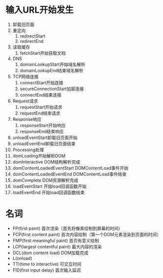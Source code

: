# 输入URL开始发生
1. 卸载旧页面
2. 重定向
   1. redirectStart
   2. redirectEnd
3. 读取缓存
   1. fetchStart开始获取文档
4. DNS
   1. domainLookupStart开始域名解析
   2. domainLookupEnd结束域名解析
5. TCP网络连接
   1. connectStart开始连接
   2. secureConnectionStart加密连接
   3. connectEnd结束连接
6. Request请求
   1. requestStart开始请求
   2. requestEnd结束请求
7. Response响应
   1. responseStart开始响应
   2. responseEnd结束响应
8. unloadEventStart卸载旧页面开始
9. unloadEventEnd卸载旧页面结束
10. Processing处理
   1. domLoading开始解析DOM
   2. domInteractive DOM结构解析完成
   3. domContentLoadedEventStart DOMContentLoad事件开始
   4. domContentLoadedEventEnd    DOMContentLoad事件结束
   5. domComplete   DOM资源解析完成
   6. loadEventStart    开始load回调函数开始
   7. loadEventEnd  开始load回调函数结束


# 名词
- FP(first paint)  首次渲染（首先将像素绘制到屏幕的时间）
- FCP(first content paint) 首次内容绘制（第一个DOM元素渲染到页面的时间）
- FMP(first meaningful paint) 首页有意义绘制
- LCP(largest contentful paint) 最大内容的渲染
- DCL(dom content load) DOM加载完成
- L(onload) 
- TTI(time to interactive) 可交互时间
- FID(first input delay)   首次输入延迟